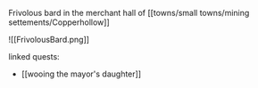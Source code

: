 Frivolous bard in the merchant hall of [[towns/small towns/mining settements/Copperhollow]]

![[FrivolousBard.png]]

linked quests:
- [[wooing the mayor's daughter]]